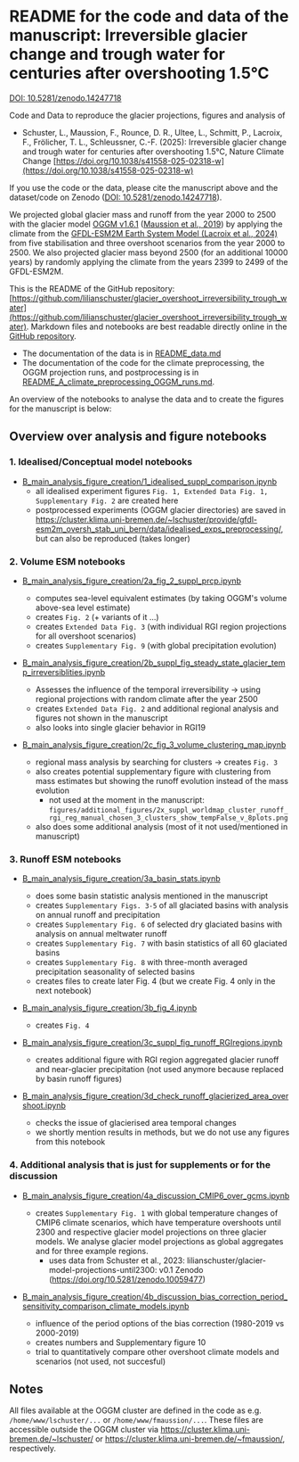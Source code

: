 # README for the code and data of the manuscript: Irreversible glacier change and trough water for centuries after overshooting 1.5°C

[DOI: 10.5281/zenodo.14247718](https://doi.org/10.5281/zenodo.14247718)

Code and Data to reproduce the glacier projections, figures and analysis of 
- Schuster, L., Maussion, F., Rounce, D. R., Ultee, L., Schmitt, P.,  Lacroix, F., Frölicher, T. L., Schleussner, C.-F. (2025): Irreversible glacier change and trough water for centuries after overshooting 1.5°C, Nature Climate Change [https://doi.org/10.1038/s41558-025-02318-w](https://doi.org/10.1038/s41558-025-02318-w)

If you use the code or the data, please cite the manuscript above and the dataset/code on Zenodo ([DOI: 10.5281/zenodo.14247718](https://doi.org/10.5281/zenodo.14247718)). 

We projected global glacier mass and runoff from the year 2000 to 2500 with the glacier model [OGGM v1.6.1](https://doi.org/10.5281/zenodo.8287580) ([Maussion et al., 2019](https://www.geosci-model-dev.net/12/909/2019/)) by applying the climate from the [GFDL-ESM2M Earth System Model (Lacroix et al., 2024)](https://doi.org/10.1029/2024EF004862) from five stabilisation and three overshoot scenarios from the year 2000 to 2500. We also projected glacier mass beyond 2500 (for an additional 10000 years) by randomly applying the climate from the years 2399 to 2499 of the GFDL-ESM2M. 

This is the README of the GitHub repository: [https://github.com/lilianschuster/glacier_overshoot_irreversibility_trough_water](https://github.com/lilianschuster/glacier_overshoot_irreversibility_trough_water). Markdown files and notebooks are best readable directly online in the [GitHub repository](https://github.com/lilianschuster/glacier_overshoot_irreversibility_trough_water).

- The documentation of the data is in [README_data.md](README_data.md)
- The documentation of the code for the climate preprocessing, the OGGM projection runs, and postprocessing is in [README_A_climate_preprocessing_OGGM_runs.md](README_A_climate_preprocessing_OGGM_runs.md). 

An overview of the notebooks to analyse the data and to create the figures for the manuscript is below:

## Overview over analysis and figure notebooks

### 1. Idealised/Conceptual model notebooks

- [B_main_analysis_figure_creation/1_idealised_suppl_comparison.ipynb](B_main_analysis_figure_creation/1_idealised_suppl_comparison.ipynb)
    - all idealised experiment figures `Fig. 1, Extended Data Fig. 1, Supplementary Fig. 2` are created here
    - postprocessed experiments (OGGM glacier directories) are saved in https://cluster.klima.uni-bremen.de/~lschuster/provide/gfdl-esm2m_oversh_stab_uni_bern/data/idealised_exps_preprocessing/, but can also be reproduced (takes longer) 
    

### 2. Volume ESM notebooks
  
- [B_main_analysis_figure_creation/2a_fig_2_suppl_prcp.ipynb](B_main_analysis_figure_creation/2a_fig_2_suppl_prcp.ipynb)
    - computes sea-level equivalent estimates (by taking OGGM's volume above-sea level estimate)
    - creates `Fig. 2` (+ variants of it ...)
    - creates `Extended Data Fig. 3` (with individual RGI region projections for all overshoot scenarios)
    - creates `Supplementary Fig. 9` (with global precipitation evolution)

- [B_main_analysis_figure_creation/2b_suppl_fig_steady_state_glacier_temp_irreversiblities.ipynb](B_main_analysis_figure_creation/2b_suppl_fig_steady_state_glacier_temp_irreversiblities.ipynb)
    - Assesses the influence of the temporal irreversibility -> using regional projections with random climate after the year 2500
    - creates `Extended Data Fig. 2` and additional regional analysis and figures not shown in the manuscript
    - also looks into single glacier behavior in RGI19
        

- [B_main_analysis_figure_creation/2c_fig_3_volume_clustering_map.ipynb](B_main_analysis_figure_creation/2c_fig_3_volume_clustering_map.ipynb) 
    - regional mass analysis by searching for clusters -> creates `Fig. 3`
    - also creates potential supplementary figure with clustering from mass estimates but showing the runoff evolution instead of the mass evolution
        - not used at the moment in the manuscript: `figures/additional_figures/2x_suppl_worldmap_cluster_runoff_rgi_reg_manual_chosen_3_clusters_show_tempFalse_v_8plots.png`
    - also does some additional analysis (most of it not used/mentioned in manuscript)
    
### 3. Runoff ESM notebooks 
 
- [B_main_analysis_figure_creation/3a_basin_stats.ipynb](B_main_analysis_figure_creation/3a_basin_stats.ipynb)  
    - does some basin statistic analysis mentioned in the manuscript 
    - creates `Supplementary Figs. 3-5` of all glaciated basins with analysis on annual runoff and precipitation 
    - creates `Supplementary Fig. 6` of selected dry glaciated basins with analysis on annual meltwater runoff
    - creates `Supplementary Fig. 7` with basin statistics of all 60 glaciated basins
    - creates `Supplementary Fig. 8` with three-month averaged precipitation seasonality of selected basins     
    - creates files to create later Fig. 4 (but we create Fig. 4 only in the next notebook)
 
 - [B_main_analysis_figure_creation/3b_fig_4.ipynb](B_main_analysis_figure_creation/3b_fig_4.ipynb) 
     - creates `Fig. 4`

- [B_main_analysis_figure_creation/3c_suppl_fig_runoff_RGIregions.ipynb](B_main_analysis_figure_creation/3c_suppl_fig_runoff_RGIregions.ipynb)
    - creates additional figure with RGI region aggregated glacier runoff and near-glacier precipitation (not used anymore because replaced by basin runoff figures)
    
- [B_main_analysis_figure_creation/3d_check_runoff_glacierized_area_overshoot.ipynb](B_main_analysis_figure_creation/3d_check_runoff_glacierized_area_overshoot.ipynb)
    - checks the issue of glacierised area temporal changes 
    - we shortly mention results in methods, but we do not use any figures from this notebook

### 4. Additional analysis that is just for supplements or for the discussion

- [B_main_analysis_figure_creation/4a_discussion_CMIP6_over_gcms.ipynb](B_main_analysis_figure_creation/4a_discussion_CMIP6_over_gcms.ipynb) 
    - creates `Supplementary Fig. 1` with global temperature changes of CMIP6 climate scenarios, which have temperature overshoots until 2300 and respective glacier model projections on three glacier models. We analyse glacier model projections as global aggregates and for three example regions.
        - uses data from Schuster et al., 2023: lilianschuster/glacier-model-projections-until2300: v0.1 Zenodo (https://doi.org/10.5281/zenodo.10059477)
  
- [B_main_analysis_figure_creation/4b_discussion_bias_correction_period_sensitivity_comparison_climate_models.ipynb](B_main_analysis_figure_creation/4b_discussion_bias_correction_period_sensitivity_comparison_climate_models.ipynb)
    - influence of the period options of the bias correction (1980-2019 vs 2000-2019)
    - creates numbers and Supplementary figure 10
    - trial to quantitatively compare other overshoot climate models and scenarios (not used, not succesful)


## Notes
All files available at the OGGM cluster are defined in the code as e.g. `/home/www/lschuster/...` or `/home/www/fmaussion/...`. These files are accessible outside the OGGM cluster via https://cluster.klima.uni-bremen.de/~lschuster/ or https://cluster.klima.uni-bremen.de/~fmaussion/, respectively. 


